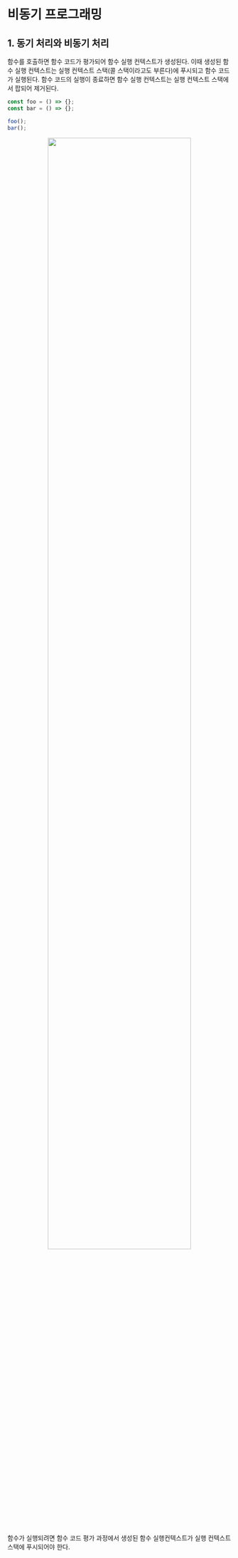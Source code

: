 # 비동기 프로그래밍



## 1. 동기 처리와 비동기 처리

함수를 호출하면 함수 코드가 평가되어 함수 실행 컨텍스트가 생성된다.  이때 생성된 함수 실행 컨텍스트는 실행 컨텍스트 스택(콜 스택이라고도 부른다)에 푸시되고 함수 코드가 실행된다. 함수 코드의 실행이 종료하면 함수 실행 컨텍스트는 실행 컨텍스트 스택에서 팝되어 제거된다.

```javascript
const foo = () => {};
const bar = () => {};

foo();
bar();
```

<p align ='center'><img src="https://poiemaweb.com/assets/fs-images/42-1.png" width="80%"></p>

함수가 실행되려면 함수 코드 평가 과정에서 생성된 함수 실행컨텍스트가 실행 컨텍스트 스택에 푸시되어야 한다. 